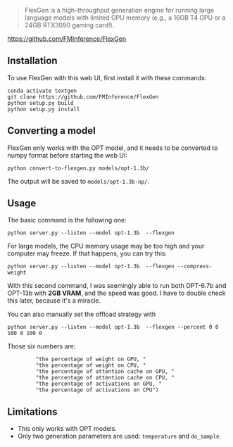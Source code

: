 >FlexGen is a high-throughput generation engine for running large language models with limited GPU memory (e.g., a 16GB T4 GPU or a 24GB RTX3090 gaming card!).

https://github.com/FMInference/FlexGen

## Installation

To use FlexGen with this web UI, first install it with these commands:

```
conda activate textgen
git clone https://github.com/FMInference/FlexGen
python setup.py build
python setup.py install
```

## Converting a model

FlexGen only works with the OPT model, and it needs to be converted to numpy format before starting the web UI:

```
python convert-to-flexgen.py models/opt-1.3b/
```

The output will be saved to `models/opt-1.3b-np/`.

## Usage

The basic command is the following one:

```
python server.py --listen --model opt-1.3b  --flexgen
```

For large models, the CPU memory usage may be too high and your computer may freeze. If that happens, you can try this:

```
python server.py --listen --model opt-1.3b  --flexgen --compress-weight
```

With this second command, I was seemingly able to run both OPT-6.7b and OPT-13b with **2GB VRAM**, and the speed was good. I have to double check this later, because it's a miracle.

You can also manually set the offload strategy with

```
python server.py --listen --model opt-1.3b  --flexgen --percent 0 0 100 0 100 0
```

Those six numbers are:

```
         "the percentage of weight on GPU, "
         "the percentage of weight on CPU, "
         "the percentage of attention cache on GPU, "
         "the percentage of attention cache on CPU, "
         "the percentage of activations on GPU, "
         "the percentage of activations on CPU")

```


## Limitations

* This only works with OPT models.
* Only two generation parameters are used: `temperature` and `do_sample`.